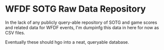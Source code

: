 # WFDF SOTG Raw Data Repository

In the lack of any publicly query-able repository of SOTG and game scores and related data for WFDF events, I'm dumpinfg this data in here for now as CSV files.

Eventually these should hgo into a neat, queryable database.
